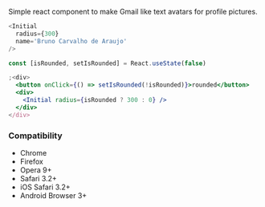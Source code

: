 Simple react component to make Gmail like text avatars for profile pictures.

```js
<Initial
  radius={300}
  name='Bruno Carvalho de Araujo'
/>
```

```jsx noeditor
const [isRounded, setIsRounded] = React.useState(false)

;<div>
  <button onClick={() => setIsRounded(!isRounded)}>rounded</button>
  <div>
    <Initial radius={isRounded ? 300 : 0} />
  </div>
</div>
```

### Compatibility

- Chrome
- Firefox
- Opera 9+
- Safari 3.2+
- iOS Safari 3.2+
- Android Browser 3+
